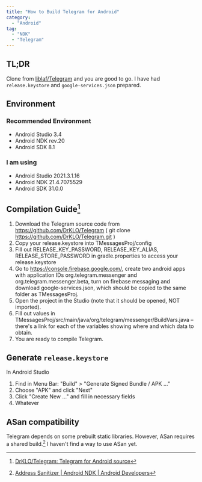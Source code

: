```yaml
---
title: "How to Build Telegram for Android"
category:
  - "Android"
tag:
  - "NDK"
  - "Telegram"
---
```


## TL;DR

Clone from [liblaf/Telegram](https://github.com/liblaf/Telegram) and you are good to go. I have had `release.keystore` and `google-services.json` prepared.

## Environment

### Recommended Environment

- Android Studio 3.4
- Android NDK rev.20
- Android SDK 8.1

### I am using

- Android Studio 2021.3.1.16
- Android NDK 21.4.7075529
- Android SDK 31.0.0

## Compilation Guide[^1]

1. Download the Telegram source code from https://github.com/DrKLO/Telegram ( git clone https://github.com/DrKLO/Telegram.git )
2. Copy your release.keystore into TMessagesProj/config
3. Fill out RELEASE_KEY_PASSWORD, RELEASE_KEY_ALIAS, RELEASE_STORE_PASSWORD in gradle.properties to access your release.keystore
4. Go to https://console.firebase.google.com/, create two android apps with application IDs org.telegram.messenger and org.telegram.messenger.beta, turn on firebase messaging and download google-services.json, which should be copied to the same folder as TMessagesProj.
5. Open the project in the Studio (note that it should be opened, NOT imported).
6. Fill out values in TMessagesProj/src/main/java/org/telegram/messenger/BuildVars.java – there's a link for each of the variables showing where and which data to obtain.
7. You are ready to compile Telegram.

## Generate `release.keystore`

In Android Studio

1. Find in Menu Bar: "Build" > "Generate Signed Bundle / APK ..."
2. Choose "APK" and click "Next"
3. Click "Create New ..." and fill in necessary fields
4. Whatever

## ASan compatibility

Telegram depends on some prebuilt static libraries. However, ASan requires a shared build.[^2] I haven't find a way to use ASan yet.

[^1]: [DrKLO/Telegram: Telegram for Android source](https://github.com/DrKLO/Telegram#compilation-guide)
[^2]: [Address Sanitizer | Android NDK | Android Developers](https://developer.android.com/ndk/guides/asan)
